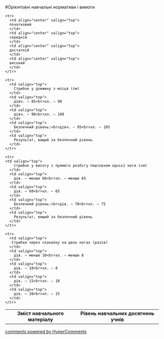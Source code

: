 <div id="hypercomments_widget" class="js-hypercomments-widget invisible"></div>

#Орієнтовні навчальні нормативи і вимоги

<table>
  <body>
    <tr>
      <td align="center" rowspan="2">
        <b>Зміст навчального матеріалу</b>
      </td>
      <td align="center" valign="top" colspan="4">
        <b>Рівень навчальних  досягнень учнів</b>
      </td>
    </tr>

    <tr>
      <td align="center" valign="top">
      початковий
      </td>
      <td align="center" valign="top">
      середній
      </td>
      <td align="center" valign="top">
      достатній
      </td>
      <td align="center" valign="top">
      високий
      </td>
    </tr>

    <tr>
      <td valign="top">
        Стрибок у довжину з місця (см)
      </td>
      <td valign="top">
        дівч. – 85<br>хл. – 90
      </td>
      <td valign="top">
        дівч. – 90<br>хл. – 100
      </td>
      <td valign="top">
        Безпечний рівень:<br>дівч. – 95<br>хл. – 105
      </td>
      <td valign="top">
        Результат, вищий за безпечний рівень
      </td>
    </tr>

    <tr>
    <td valign="top">
        Стрибок у висоту з прямого розбігу поштовхом однієї ноги (см)
      </td>
      <td valign="top">
        дів. – менше 60<br>хл. – менше 65
      </td>
      <td valign="top">
        дів. – 60<br>хл. – 65
      </td>
      <td valign="top">
        Безпечний рівень:<br>дів. – 70<br>хл. – 75
      </td>
      <td valign="top">
        Результат, вищий за безпечний рівень
      </td>
    </tr>

    <tr>
      <td valign="top">
       Стрибки через скакалку на двох ногах (разів)
      </td>
      <td valign="top">
        дів. – менше 10<br>хл. – менше 8
      </td>
      <td valign="top">
        дів. – 10<br>хл. – 8
      </td>
      <td valign="top">
        дів. – 15<br>хл. – 10
      </td>
      <td valign="top">
        дів. – 20<br>хл. – 15
      </td>
    </tr>

  </body>
</table>


<div class="js-hypercomments-container">
    <a href="http://hypercomments.com" class="hc-link" title="comments widget">comments powered by HyperComments</a>
</div>